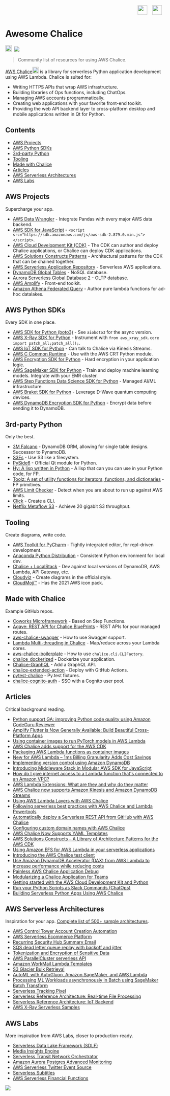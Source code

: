 <div align="right">
  <a href="https://github.com/sindresorhus/awesome"><img height="30" src="https://theory.ninja/awesome.svg"></a>&nbsp;&nbsp;&nbsp;
  <a href="https://github.com/aws/chalice"><img height="30" src="https://theory.ninja/chalice.png"></a>&nbsp;&nbsp;&nbsp;
</div>

# Awesome Chalice
<div>
  <a href="https://join.slack.com/t/chalicedev/shared_invite/zt-naadmddi-MRwgFq40Ge3qfcPJR_RaDQ"><img height="20px" src="https://img.shields.io/badge/Slack-4A154B?logo=slack&logoColor=white"></a>&nbsp;
  <img src="https://end4gy838edhwnq.m.pipedream.net">
</div>


> Community list of resources for using AWS Chalice.

[AWS Chalice](https://aws.github.io/chalice/)<a href="https://aws.github.io/chalice/"><img src="https://aws.github.io/chalice/_static/img/chalice-logo-icon-small.png" height="20"></a> is a library for serverless Python application development using AWS Lambda. Chalice is suited for:

- Writing HTTPS APIs that wrap AWS infrastructure.
- Building libraries of Ops functions, including ChatOps.
- Managing AWS accounts programmatically.
- Creating web applications with your favorite front-end toolkit.
- Providing the web API backend layer to cross-platform desktop and mobile applications written in Qt for Python.

## Contents
- [AWS Projects](#aws-projects)
- [AWS Python SDKs](#aws-python-sdks)
- [3rd-party Python](#3rd-party-python)
- [Tooling](#tooling)
- [Made with Chalice](#made-with-chalice)
- [Articles](#articles)
- [AWS Serverless Architectures](#aws-serverless-architectures)
- [AWS Labs](#aws-labs)

## AWS Projects
Supercharge your app.

- [AWS Data Wrangler](https://github.com/awslabs/aws-data-wrangler) - Integrate Pandas with every major AWS data backend.
- [AWS SDK for JavaScript](https://aws.amazon.com/sdk-for-javascript/) - `<script src="https://sdk.amazonaws.com/js/aws-sdk-2.879.0.min.js"></script>`.
- [AWS Cloud Development Kit (CDK)](https://aws.amazon.com/cdk/) - The CDK can author and deploy Chalice applications, or Chalice can deploy CDK applications.
- [AWS Solutions Constructs Patterns](https://aws.amazon.com/solutions/constructs/patterns/) - Architectural patterns for the CDK that can be chained together.
- [AWS Serverless Application Repository](https://serverlessrepo.aws.amazon.com/applications) - Serverless AWS applications. 
- [DynamoDB Global Tables](https://aws.amazon.com/dynamodb/global-tables/) - NoSQL database.
- [Aurora Serverless Global Database 2](https://aws.amazon.com/rds/aurora/serverless/) - OLTP database.
- [AWS Amplify](https://docs.amplify.aws/) - Front-end toolkit.
- [Amazon Athena Federated Query](https://docs.aws.amazon.com/athena/latest/ug/connect-to-a-data-source.html) - Author pure lambda functions for ad-hoc datalakes.

## AWS Python SDKs
Every SDK in one place.

- [AWS SDK for Python (boto3)](https://boto3.amazonaws.com/v1/documentation/api/latest/index.html) - See `aioboto3` for the async version.
- [AWS X-Ray SDK for Python](https://docs.aws.amazon.com/xray/latest/devguide/xray-sdk-python.html) - Instrument with `from aws_xray_sdk.core import patch_all;patch_all();`.
- [AWS IoT SDK for Python](https://github.com/aws/aws-iot-device-sdk-python-v2) - Can talk to Chalice via Kinesis Streams. 
- [AWS C Common Runtime](https://github.com/awslabs/aws-c-common) - Use with the AWS CRT Python module.
- [AWS Encryption SDK for Python](https://github.com/aws/aws-encryption-sdk-python/) - Hard encryption in your application logic.
- [AWS SageMaker SDK for Python](https://github.com/aws/sagemaker-python-sdk) - Train and deploy machine learning models. Integrate with your EMR cluster.
- [AWS Step Functions Data Science SDK for Python](https://github.com/aws/aws-step-functions-data-science-sdk-python) - Managed AI/ML infrastructure.
- [AWS Braket SDK for Python](https://github.com/aws/amazon-braket-sdk-python) - Leverage D-Wave quantum computing devices.
- [AWS DynamoDB Encryption SDK for Python](https://github.com/aws/aws-dynamodb-encryption-python) - Encrypt data before sending it to DynamoDB.

## 3rd-party Python
Only the best.

- [3M Falcano](https://github.com/3mcloud/falcano) - DynamoDB ORM, allowing for single table designs. Successor to PynamoDB.
- [S3Fs](https://s3fs.readthedocs.io/en/latest/) - Use S3 like a filesystem.
- [PySide6](https://www.qt.io/blog/qt-for-python-6-released) - Official Qt module for Python.
- [Hy: A lisp written in Python](https://docs.hylang.org/en/master/tutorial.html) - A lisp that can you can use in your Python code, for FP.
- [Toolz: A set of utility functions for iterators, functions, and dictionaries](https://github.com/pytoolz/toolz) - FP primitives.
- [AWS Limit Checker](https://github.com/jantman/awslimitchecker) - Detect when you are about to run up against AWS limits.
- [Click](https://click.palletsprojects.com/en/7.x/) - Create a CLI.
- [Netflix Metaflow S3](https://github.com/Netflix/metaflow/blob/master/metaflow/datatools/s3.py) - Achieve 20 gigabit S3 throughput.

## Tooling
Create diagrams, write code.

- [AWS Toolkit for PyCharm](https://aws.amazon.com/pycharm/) - Tightly integrated editor, for repl-driven development.
- [Anaconda Python Distribution](https://www.anaconda.com/products/individual/download-success) - Consistent Python environment for local dev.
- [Chalice + LocalStack](https://github.com/localstack/chalice-local) - Dev against local versions of DynamoDB, AWS Lambda, API Gateway, etc.
- [Cloudviz](https://cloudviz.io/) - Create diagrams in the official style.
- [CloudMoji™](https://cloudmoji.com/) - Has the 2021 AWS icon pack.

## Made with Chalice
Example GitHub repos.

- [Coworks Microframework](https://github.com/gdoumenc/coworks) - Based on Step Functions.
- [Agave: REST API for Chalice BluePrints](https://github.com/cuenca-mx/agave) - REST APIs for your managed routes.
- [aws-chalice-swagger](https://github.com/samuelkhtu/aws-chalice-swagger) - How to use Swagger support.
- [Lambda Multi-threading in Chalice](https://github.com/vumdao/multithread-in-lambda) - Map/reduce across your Lambda cores.
- [aws-chalice-boilerplate](https://github.com/GabrielTavares99/aws-chalice-boilerplate) - How to use `chalice.cli.CLIFactory`.
- [chalice_dockerized](https://github.com/vanderlvoff/chalice_dockerized) - Dockerize your application.
- [Chalice-GraphQL](https://github.com/jrbeilke/chalice-graphql) - Add a GraphQL API.
- [chalice-extended-action](https://github.com/jayef0/chalice-extended-action) - Deploy with GitHub Actions.
- [pytest-chalice](https://github.com/studio3104/pytest-chalice) - Py.test fixtures.
- [chalice-cognito-auth](https://github.com/stealthycoin/chalice-cognito-auth) - SSO with a Cognito user pool.


## Articles
Critical background reading.

- [Python support GA: improving Python code quality using Amazon CodeGuru Reviewer](https://aws.amazon.com/blogs/devops/python-support-ga-improving-python-code-quality-using-amazon-codeguru-reviewer/)
- [Amplify Flutter is Now Generally Available: Build Beautiful Cross-Platform Apps](https://aws.amazon.com/blogs/aws/amplify-flutter-is-now-generally-available-build-beautiful-cross-platform-apps/)
- [Using container images to run PyTorch models in AWS Lambda](https://aws.amazon.com/blogs/machine-learning/using-container-images-to-run-pytorch-models-in-aws-lambda/)
- [AWS Chalice adds support for the AWS CDK](https://aws.amazon.com/blogs/developer/aws-chalice-adds-support-for-the-aws-cdk/)
- [Packaging AWS Lambda functions as container images](https://acloudguru.com/blog/engineering/packaging-aws-lambda-functions-as-container-images)
- [New for AWS Lambda – 1ms Billing Granularity Adds Cost Savings](https://aws.amazon.com/blogs/aws/new-for-aws-lambda-1ms-billing-granularity-adds-cost-savings/)
- [Implementing version control using Amazon DynamoDB](https://aws.amazon.com/blogs/database/implementing-version-control-using-amazon-dynamodb/)
- [Introducing Middleware Stack in Modular AWS SDK for JavaScript](https://aws.amazon.com/blogs/developer/middleware-stack-modular-aws-sdk-js/)
- [How do I give internet access to a Lambda function that's connected to an Amazon VPC?](https://aws.amazon.com/premiumsupport/knowledge-center/internet-access-lambda-function/)
- [AWS Lambda Extensions: What are they and why do they matter](https://lumigo.io/blog/aws-lambda-extensions-what-are-they-and-why-do-they-matter/)
- [AWS Chalice now supports Amazon Kinesis and Amazon DynamoDB Streams](https://aws.amazon.com/blogs/developer/aws-chalice-now-supports-amazon-kinesis-and-amazon-dynamodb-streams/)
- [Using AWS Lambda Layers with AWS Chalice](https://aws.amazon.com/blogs/developer/using-aws-lambda-layers-with-aws-chalice/)
- [Following serverless best practices with AWS Chalice and Lambda Powertools](https://aws.amazon.com/blogs/developer/following-serverless-best-practices-with-aws-chalice-and-lambda-powertools/)
- [Automatically deploy a Serverless REST API from GitHub with AWS Chalice](https://aws.amazon.com/blogs/developer/automatically-deploy-a-serverless-rest-api-from-github-with-aws-chalice/)
- [Configuring custom domain names with AWS Chalice](https://aws.amazon.com/blogs/developer/configuring-custom-domain-names-with-aws-chalice/)
- [AWS Chalice Now Supports YAML Templates](https://aws.amazon.com/blogs/developer/aws-chalice-now-supports-yaml-templates/)
- [AWS Solutions Constructs – A Library of Architecture Patterns for the AWS CDK](https://aws.amazon.com/blogs/aws/aws-solutions-constructs-a-library-of-architecture-patterns-for-the-aws-cdk/)
- [Using Amazon EFS for AWS Lambda in your serverless applications](https://aws.amazon.com/blogs/compute/using-amazon-efs-for-aws-lambda-in-your-serverless-applications/)
- [Introducing the AWS Chalice test client](https://aws.amazon.com/blogs/developer/introducing-the-new-test-client-for-aws-chalice/)
- [Use Amazon DynamoDB Accelerator (DAX) from AWS Lambda to increase performance while reducing costs](https://aws.amazon.com/blogs/database/how-to-increase-performance-while-reducing-costs-by-using-amazon-dynamodb-accelerator-dax-and-aws-lambda/)
- [Painless AWS Chalice Application Debug](https://medium.com/cyberark-engineering/painless-aws-chalice-application-debug-90534e33cf76)
- [Modularizing a Chalice Application for Teams](https://medium.com/tensoriot/modularizing-a-chalice-application-for-teams-f716f496b94b)
- [Getting started with the AWS Cloud Development Kit and Python](https://aws.amazon.com/blogs/developer/getting-started-with-the-aws-cloud-development-kit-and-python/)
- [Run your Python Scripts as Slack Commands (ChatOps)](https://medium.com/@yogeshingale94/run-your-python-scripts-as-slack-commands-chatops-63bc334b74cd)
- [Building Serverless Python Apps Using AWS Chalice](https://realpython.com/aws-chalice-serverless-python/)

## AWS Serverless Architectures
Inspiration for your app. [Complete list of 500+ sample architectures](https://github.com/aws-samples?q=&type=&language=python&sort=). 

- [AWS Control Tower Account Creation Automation](https://github.com/aws-samples/aws-control-tower-automate-account-creation) 
- [AWS Serverless Ecommerce Platform](https://github.com/aws-samples/aws-serverless-ecommerce-platform)
- [Recurring Security Hub Summary Email](https://github.com/aws-samples/aws-security-hub-summary-email)
- [SQS dead letter queue replay with backoff and jitter](https://github.com/aws-samples/amazon-sqs-dlq-replay-backoff)
- [Tokenization and Encryption of Sensitive Data](https://github.com/aws-samples/aws-serverless-tokenization)
- [AWS ParallelCluster serverless API](https://github.com/aws-samples/aws-parallelcluster-serverless-api)
- [Amazon WorkMail Lambda Templates](https://github.com/aws-samples/amazon-workmail-lambda-templates)
- [S3 Glacier Bulk Retrieval](https://github.com/aws-samples/s3-glacier-bulk-retrieval)
- [AutoML with AutoGluon, Amazon SageMaker, and AWS Lambda](https://github.com/aws-samples/automl-pipeline-with-autogluon-sagemaker-lambda)
- [Processing ML Workloads asynchronously in Batch using SageMaker Batch Transform](https://github.com/aws-samples/aws-asynchronous-ml-processing)
- [Serverless Tracking Pixel](https://github.com/aws-samples/aws-serverless-tracking-pixel)
- [Serverless Reference Architecture: Real-time File Processing](https://github.com/aws-samples/lambda-refarch-fileprocessing)
- [Serverless Reference Architecture: IoT Backend](https://github.com/aws-samples/lambda-refarch-iotbackend)
- [AWS X-Ray Serverless Samples](https://github.com/aws-samples/aws-xray-serverless-samples)

## AWS Labs
More inspiration from AWS Labs, closer to production-ready.

- [Serverless Data Lake Framework (SDLF)](https://github.com/awslabs/aws-serverless-data-lake-framework)
- [Media Insights Engine](https://github.com/awslabs/aws-media-insights-engine)
- [Serverless Transit Network Orchestrator](https://github.com/awslabs/serverless-transit-network-orchestrator)
- [Amazon Aurora Postgres Advanced Monitoring](https://github.com/awslabs/amazon-aurora-postgres-monitoring)
- [AWS Serverless Twitter Event Source](https://github.com/awslabs/aws-serverless-twitter-event-source)
- [Serverless Subtitles](https://github.com/awslabs/serverless-subtitles)
- [AWS Serverless Financial Functions](https://github.com/awslabs/aws-serverless-financial-functions)

<img src="https://ga-beacon.appspot.com/UA-191636151-1/awesome-chalice?useReferer&pixel">
